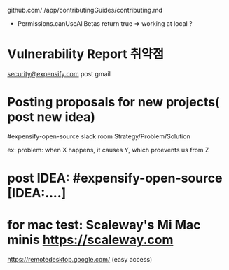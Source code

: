 github.com/   /app/contributingGuides/contributing.md

- Permissions.canUseAllBetas   return true  => working at local  ?

# Vulnerability Report 취약점
security@expensify.com    post gmail

# Posting proposals for new projects( post new idea)
#expensify-open-source   slack room   Strategy/Problem/Solution


ex:  problem: when X happens, it causes Y, which proevents us from Z


# post IDEA: #expensify-open-source    [IDEA:....] 

# for mac test: Scaleway's Mi Mac minis   https://scaleway.com

https://remotedesktop.google.com/  (easy access)